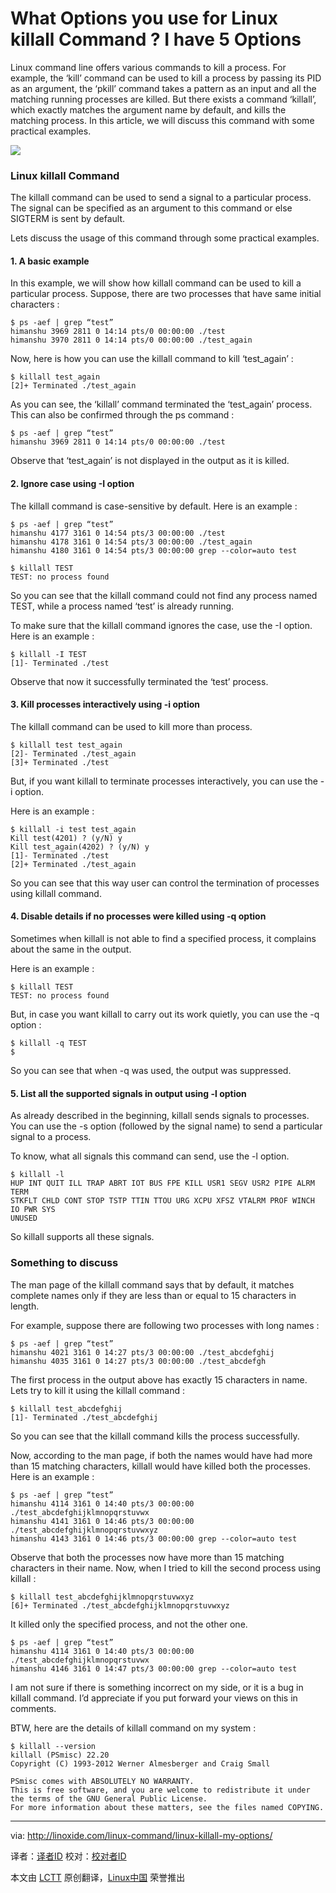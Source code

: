 What Options you use for Linux killall Command ? I have 5 Options
================================================================================
Linux command line offers various commands to kill a process. For example, the ‘kill’ command can be used to kill a process by passing its PID as an argument, the ‘pkill’ command takes a pattern as an input and all the matching running processes are killed. But there exists a command ‘killall’, which exactly matches the argument name by default, and kills the matching process. In this article, we will discuss this command with some practical examples.

![](http://linoxide.com/wp-content/uploads/2014/02/killall-command.jpg)

### Linux killall Command ###

The killall command can be used to send a signal to a particular process. The signal can be specified as an argument to this command or else SIGTERM is sent by default.

Lets discuss the usage of this command through some practical examples.

#### 1. A basic example ####

In this example, we will show how killall command can be used to kill a particular process. Suppose, there are two processes that have same initial characters :

    $ ps -aef | grep “test”
    himanshu 3969 2811 0 14:14 pts/0 00:00:00 ./test
    himanshu 3970 2811 0 14:14 pts/0 00:00:00 ./test_again

Now, here is how you can use the killall command to kill ‘test_again’ :

    $ killall test_again
    [2]+ Terminated ./test_again

As you can see, the ‘killall’ command terminated the ‘test_again’ process. This can also be confirmed through the ps command :

    $ ps -aef | grep “test”
    himanshu 3969 2811 0 14:14 pts/0 00:00:00 ./test

Observe that ‘test_again’ is not displayed in the output as it is killed.

#### 2. Ignore case using -I option ####

The killall command is case-sensitive by default. Here is an example :

    $ ps -aef | grep “test”
    himanshu 4177 3161 0 14:54 pts/3 00:00:00 ./test
    himanshu 4178 3161 0 14:54 pts/3 00:00:00 ./test_again
    himanshu 4180 3161 0 14:54 pts/3 00:00:00 grep --color=auto test

    $ killall TEST
    TEST: no process found

So you can see that the killall command could not find any process named TEST, while a process named ‘test’ is already running.

To make sure that the killall command ignores the case, use the -I option. Here is an example :

    $ killall -I TEST
    [1]- Terminated ./test

Observe that now it successfully terminated the ‘test’ process.

#### 3. Kill processes interactively using -i option ####

The killall command can be used to kill more than process.

    $ killall test test_again
    [2]- Terminated ./test_again
    [3]+ Terminated ./test

But, if you want killall to terminate processes interactively, you can use the -i option.

Here is an example :

    $ killall -i test test_again
    Kill test(4201) ? (y/N) y
    Kill test_again(4202) ? (y/N) y
    [1]- Terminated ./test
    [2]+ Terminated ./test_again

So you can see that this way user can control the termination of processes using killall command.

#### 4. Disable details if no processes were killed using -q option ####

Sometimes when killall is not able to find a specified process, it complains about the same in the output.

Here is an example :

    $ killall TEST
    TEST: no process found

But, in case you want killall to carry out its work quietly, you can use the -q option :

    $ killall -q TEST
    $

So you can see that when -q was used, the output was suppressed.

#### 5. List all the supported signals in output using -l option ####

As already described in the beginning, killall sends signals to processes. You can use the -s option (followed by the signal name) to send a particular signal to a process.

To know, what all signals this command can send, use the -l option.

    $ killall -l
    HUP INT QUIT ILL TRAP ABRT IOT BUS FPE KILL USR1 SEGV USR2 PIPE ALRM TERM
    STKFLT CHLD CONT STOP TSTP TTIN TTOU URG XCPU XFSZ VTALRM PROF WINCH IO PWR SYS
    UNUSED

So killall supports all these signals.

### Something to discuss ###

The man page of the killall command says that by default, it matches complete names only if they are less than or equal to 15 characters in length.

For example, suppose there are following two processes with long names :

    $ ps -aef | grep “test”
    himanshu 4021 3161 0 14:27 pts/3 00:00:00 ./test_abcdefghij
    himanshu 4035 3161 0 14:27 pts/3 00:00:00 ./test_abcdefgh

The first process in the output above has exactly 15 characters in name. Lets try to kill it using the killall command :

    $ killall test_abcdefghij
    [1]- Terminated ./test_abcdefghij

So you can see that the killall command kills the process successfully.

Now, according to the man page, if both the names would have had more than 15 matching characters, killall would have killed both the processes. Here is an example :

    $ ps -aef | grep “test”
    himanshu 4114 3161 0 14:40 pts/3 00:00:00 ./test_abcdefghijklmnopqrstuvwx
    himanshu 4141 3161 0 14:46 pts/3 00:00:00 ./test_abcdefghijklmnopqrstuvwxyz
    himanshu 4143 3161 0 14:46 pts/3 00:00:00 grep --color=auto test

Observe that both the processes now have more than 15 matching characters in their name. Now, when I tried to kill the second process using killall :

    $ killall test_abcdefghijklmnopqrstuvwxyz
    [6]+ Terminated ./test_abcdefghijklmnopqrstuvwxyz

It killed only the specified process, and not the other one.

    $ ps -aef | grep “test”
    himanshu 4114 3161 0 14:40 pts/3 00:00:00 ./test_abcdefghijklmnopqrstuvwx
    himanshu 4146 3161 0 14:47 pts/3 00:00:00 grep --color=auto test

I am not sure if there is something incorrect on my side, or it is a bug in killall command. I’d appreciate if you put forward your views on this in comments.

BTW, here are the details of killall command on my system :

    $ killall --version
    killall (PSmisc) 22.20
    Copyright (C) 1993-2012 Werner Almesberger and Craig Small

    PSmisc comes with ABSOLUTELY NO WARRANTY.
    This is free software, and you are welcome to redistribute it under
    the terms of the GNU General Public License.
    For more information about these matters, see the files named COPYING.

--------------------------------------------------------------------------------

via: http://linoxide.com/linux-command/linux-killall-my-options/

译者：[译者ID](https://github.com/译者ID) 校对：[校对者ID](https://github.com/校对者ID)

本文由 [LCTT](https://github.com/LCTT/TranslateProject) 原创翻译，[Linux中国](http://linux.cn/) 荣誉推出